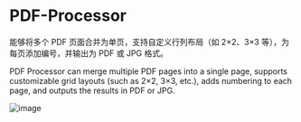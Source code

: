 # PDF-Processor
能够将多个 PDF 页面合并为单页，支持自定义行列布局（如 2×2、3×3 等），为每页添加编号，并输出为 PDF 或 JPG 格式。

PDF Processor can merge multiple PDF pages into a single page, supports customizable grid layouts (such as 2×2, 3×3, etc.), adds numbering to each page, and outputs the results in PDF or JPG.

![image](https://github.com/user-attachments/assets/f8a11a94-9005-4620-bbc6-296b80d8f6f5)

